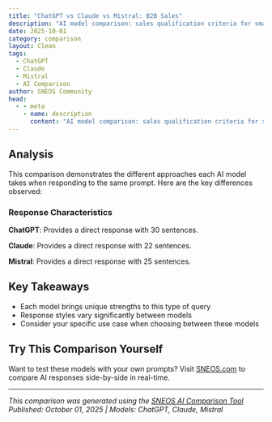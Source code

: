 ```yaml
---
title: "ChatGPT vs Claude vs Mistral: B2B Sales"
description: "AI model comparison: sales qualification criteria for small teams..."
date: 2025-10-01
category: comparison
layout: Clean
tags:
  - ChatGPT
  - Claude
  - Mistral
  - AI Comparison
author: SNEOS Community
head:
  - - meta
    - name: description
      content: "AI model comparison: sales qualification criteria for small teams..."
---
```


<ChatComparison
  title="ChatGPT vs Claude vs Mistral: B2B Sales"
  prompt="sales qualification criteria for small teams"
  :responses='{
    "ChatGPT": "Sales qualification criteria for small teams help ensure that limited resources are focused on the most promising leads, improving efficiency and closing rates. Here are some effective sales qualification criteria tailored for small teams:\n\n1. **Budget**  \n   Determine if the prospect has the financial capacity to purchase your product or service.  \n   - Do they have allocated funds?  \n   - Is the price within their acceptable range?\n\n2. **Authority**  \n   Identify if the contact person has the decision-making power or influence.  \n   - Are you speaking with the decision-maker?  \n   - Is there someone else involved in the approval process?\n\n3. **Need**  \n   Assess whether the prospect has a clear need or pain point your solution addresses.  \n   - Does your product solve a specific problem they face?  \n   - How urgent or critical is this need?\n\n4. **Timing**  \n   Understand the timeline for their purchasing decision.  \n   - Are they looking to buy immediately, in 3 months, or later?  \n   - What triggers their buying timeline?\n\n5. **Fit**  \n   Evaluate how well the prospect matches your ideal customer profile.  \n   - Company size, industry, location  \n   - Use case relevance\n\n6. **Interest Level**  \n   Gauge the prospect\u2019s engagement and enthusiasm.  \n   - Are they responsive and asking detailed questions?  \n   - Have they participated in demos or requested further information?\n\n---\n\n### Simple Qualification Frameworks for Small Teams\n\n- **BANT:** Budget, Authority, Need, Timing  \n- **CHAMP:** Challenges, Authority, Money, Prioritization  \n- **ANUM:** Authority, Need, Urgency, Money  \n\nFor small teams, focusing on a streamlined set like BANT is often sufficient.\n\n---\n\n### Tips for Small Sales Teams\n\n- Use qualification scripts or checklists to speed up initial screening.  \n- Prioritize leads that score positively across most criteria for deeper engagement.  \n- Keep communication clear and concise to save time.  \n- Leverage CRM tools with custom fields for qualification status tracking.  \n- Regularly revisit and refine qualification criteria based on sales outcomes.\n\n---\n\nIf you\u0027d like, I can help you design a custom qualification checklist or script tailored to your specific product and target market!",
    "Claude": "# Sales Qualification Criteria for Small Teams\n\n## **BANT Framework (Classic \u0026 Simple)**\n**Budget | Authority | Need | Timeline**\n\n- **Budget**: Can they afford your solution?\n- **Authority**: Are you speaking to the decision-maker?\n- **Need**: Do they have a genuine problem you solve?\n- **Timeline**: When do they need to implement?\n\n---\n\n## **MEDDIC (Comprehensive)**\n**Metrics | Economic Buyer | Decision Criteria | Decision Process | Identify Pain | Champion**\n\n- **Metrics**: What measurable impact will your solution provide?\n- **Economic Buyer**: Who controls the budget?\n- **Decision Criteria**: What factors will they use to choose?\n- **Decision Process**: How do they make purchasing decisions?\n- **Identify Pain**: What specific problems are they facing?\n- **Champion**: Who internally advocates for your solution?\n\n---\n\n## **Quick Qualification Questions**\n\n### **Initial Qualifying Questions**\n- What\u0027s driving this initiative right now?\n- What happens if you don\u0027t solve this problem?\n- Who else is involved in this decision?\n- What\u0027s your typical process for evaluating solutions like this?\n- What\u0027s your timeline for making a decision?\n\n### **Red Flags to Watch For**\n- \u274C Vague responses about budget\n- \u274C No clear timeline or urgency\n- \u274C Multiple gatekeepers with unclear authority\n- \u274C Shopping for information only\n- \u274C Unrealistic expectations\n\n### **Green Flags to Look For**\n- \u2705 Specific pain points with business impact\n- \u2705 Clear budget allocated\n- \u2705 Decision-maker engaged in conversations\n- \u2705 Defined timeline with consequences\n- \u2705 Previous similar purchases\n\n---\n\n## **Small Team Adaptations**\n\n### **Simplified 3-Point Check**\n1. **Problem**: Do they have a problem worth solving?\n2. **Fit**: Are we the right solution for them?\n3. **Feasibility**: Can they buy and implement successfully?\n\n### **Time-Saving Tips**\n- Use qualifying questions early in discovery calls\n- Create simple scoring systems (1-10 for each criteria)\n- Disqualify quickly to focus on best prospects\n- Document qualification status in your CRM\n\nWould you like me to elaborate on any of these frameworks or help you customize criteria for your specific industry?",
    "Mistral": "Sales qualification criteria help small teams focus on high-potential leads and opportunities, ensuring they use their resources effectively. Here are some key qualification criteria suitable for small teams:\n\n1. **BANT (Budget, Authority, Needs, Timeline):**\n   - **Budget**: Does the prospect have a budget allocated for your product/service?\n   - **Authority**: Is the contact person an influencer or decision-maker?\n   - **Needs**: Does the prospect have a need or pain point that your product/service can address?\n   - **Timeline**: What is the prospect\u0027s timeline for implementation or purchase?\n\n2. **GPCT (Goals, Plans, Challenges, Timeline):**\n   - **Goals**: What are the prospect\u0027s business goals?\n   - **Plans**: What plans do they have in place to achieve these goals?\n   - **Challenges**: What challenges are they facing that your product/service can solve?\n   - **Timeline**: What is their timeline for addressing these challenges?\n\n3. **Additional Criteria:**\n   - **Fit**: Does the prospect fit your ideal customer profile (ICP) in terms of industry, size, location, etc.?\n   - **Engagement**: Has the prospect engaged with your content, website, or emails?\n   - **Pain Points**: Have they clearly defined and communicated their pain points?\n   - **Competition**: Are they considering a competitor\u0027s product/service?\n   - **Current Solution**: What is their current solution, and are they satisfied with it?\n\n4. **Lead Scoring**: Implement a lead scoring system based on the above criteria to prioritize leads. This approach can help small teams focus on the most promising opportunities.\n\n5. **Disqualification Criteria**: Clearly define what makes a lead unqualified, such as:\n   - No budget or low budget\n   - No decision-making authority\n   - No defined needs or pain points\n   - Unrealistic timeline\n   - Poor fit with your ICP\n\n6. **Regular Review**: Small teams should regularly review and update their qualification criteria to ensure they remain relevant and effective.\n\nBy consistently applying these qualification criteria, small teams can maximize their sales efforts and increase the likelihood of closing deals."
  }'
  published-date="14:59"
/>

## Analysis

This comparison demonstrates the different approaches each AI model takes when responding to the same prompt. Here are the key differences observed:

### Response Characteristics

**ChatGPT**: Provides a direct response with 30 sentences. 

**Claude**: Provides a direct response with 22 sentences. 

**Mistral**: Provides a direct response with 25 sentences. 

## Key Takeaways

- Each model brings unique strengths to this type of query
- Response styles vary significantly between models
- Consider your specific use case when choosing between these models

## Try This Comparison Yourself

Want to test these models with your own prompts? Visit [SNEOS.com](https://sneos.com) to compare AI responses side-by-side in real-time.

---

*This comparison was generated using the [SNEOS AI Comparison Tool](https://sneos.com)*
*Published: October 01, 2025 | Models: ChatGPT, Claude, Mistral*

